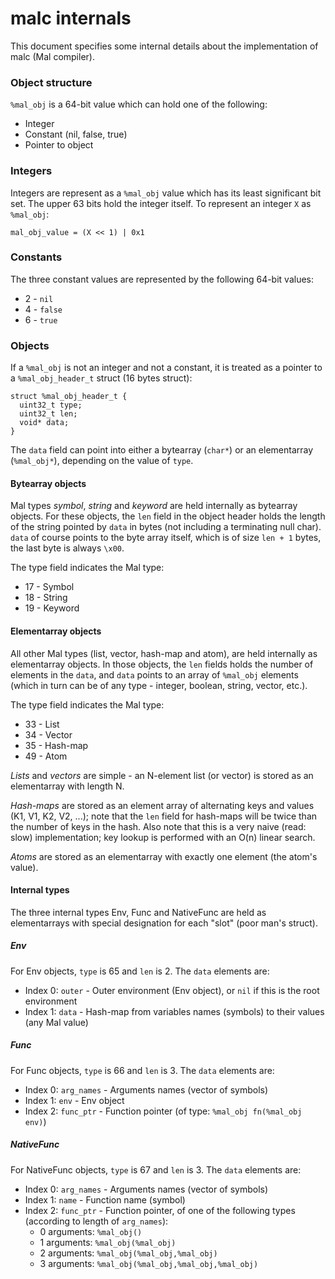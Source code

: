 # malc internals

This document specifies some internal details about the implementation of malc
(Mal compiler).

### Object structure

`%mal_obj` is a 64-bit value which can hold one of the following:

* Integer
* Constant (nil, false, true)
* Pointer to object

### Integers

Integers are represent as a `%mal_obj` value which has its least significant
bit set. The upper 63 bits hold the integer itself. To represent an integer `X`
as `%mal_obj`:

    mal_obj_value = (X << 1) | 0x1

### Constants

The three constant values are represented by the following 64-bit values:

* 2 - `nil`
* 4 - `false`
* 6 - `true`

### Objects

If a `%mal_obj` is not an integer and not a constant, it is treated as a
pointer to a `%mal_obj_header_t` struct (16 bytes struct):

```
struct %mal_obj_header_t {
  uint32_t type;
  uint32_t len;
  void* data;
}
```

The `data` field can point into either a bytearray (`char*`) or an elementarray
(`%mal_obj*`), depending on the value of `type`.

#### Bytearray objects ####

Mal types *symbol*, *string* and *keyword* are held internally as bytearray
objects.  For these objects, the `len` field in the object header holds the
length of the string pointed by `data` in bytes (not including a terminating
null char).  `data` of course points to the byte array itself, which is of size
`len + 1` bytes, the last byte is always `\x00`.

The type field indicates the Mal type:

* 17 - Symbol
* 18 - String
* 19 - Keyword

#### Elementarray objects ####

All other Mal types (list, vector, hash-map and atom), are held internally as
elementarray objects.  In those objects, the `len` fields holds the number of
elements in the `data`, and `data` points to an array of `%mal_obj` elements
(which in turn can be of any type - integer, boolean, string, vector, etc.).

The type field indicates the Mal type:

* 33 - List
* 34 - Vector
* 35 - Hash-map
* 49 - Atom

*Lists* and *vectors* are simple - an N-element list (or vector) is stored as
an elementarray with length N.

*Hash-maps* are stored as an element array of alternating keys and values (K1,
V1, K2, V2, ...); note that the `len` field for hash-maps will be twice than
the number of keys in the hash. Also note that this is a very naive (read:
slow) implementation; key lookup is performed with an O(n) linear search.

*Atoms* are stored as an elementarray with exactly one element (the atom's
value).

#### Internal types ####

The three internal types Env, Func and NativeFunc are held as elementarrays
with special designation for each "slot" (poor man's struct).

##### Env #####

For Env objects, `type` is 65 and `len` is 2. The `data` elements are:

* Index 0: `outer` - Outer environment (Env object), or `nil` if this is the
  root environment
* Index 1: `data` - Hash-map from variables names (symbols) to their values
  (any Mal value)

##### Func #####

For Func objects, `type` is 66 and `len` is 3. The `data` elements are:

* Index 0: `arg_names` - Arguments names (vector of symbols)
* Index 1: `env` - Env object
* Index 2: `func_ptr` - Function pointer (of type: `%mal_obj fn(%mal_obj env)`)

##### NativeFunc #####

For NativeFunc objects, `type` is 67 and `len` is 3. The `data` elements are:

* Index 0: `arg_names` - Arguments names (vector of symbols)
* Index 1: `name` - Function name (symbol)
* Index 2: `func_ptr` - Function pointer, of one of the following types (according to length of `arg_names`):
  - 0 arguments: `%mal_obj()`
  - 1 arguments: `%mal_obj(%mal_obj)`
  - 2 arguments: `%mal_obj(%mal_obj,%mal_obj)`
  - 3 arguments: `%mal_obj(%mal_obj,%mal_obj,%mal_obj)`
